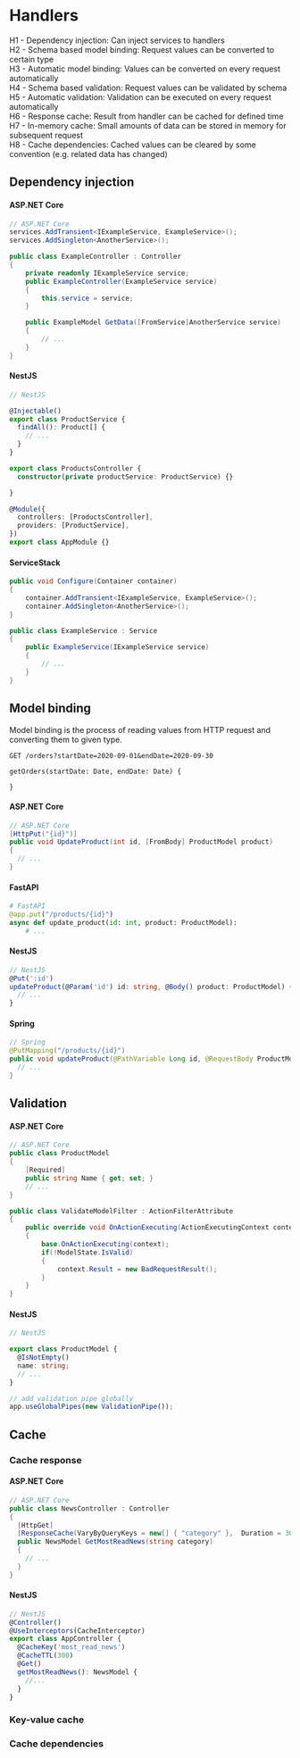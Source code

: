 # Handlers
H1 - Dependency injection: Can inject services to handlers  
H2 - Schema based model binding: Request values can be converted to certain type  
H3 - Automatic model binding: Values can be converted on every request automatically  
H4 - Schema based validation: Request values can be validated by schema  
H5 - Automatic validation: Validation can be executed on every request automatically  
H6 - Response cache: Result from handler can be cached for defined time  
H7 - In-memory cache: Small amounts of data can be stored in memory for subsequent request  
H8 - Cache dependencies: Cached values can be cleared by some convention (e.g. related data has changed)

## Dependency injection

#### ASP.NET Core
``` csharp
// ASP.NET Core
services.AddTransient<IExampleService, ExampleService>();
services.AddSingleton<AnotherService>();

public class ExampleController : Controller 
{
    private readonly IExampleService service;
    public ExampleController(ExampleService service)
    {
        this.service = service;
    }

    public ExampleModel GetData([FromService]AnotherService service)
    {
        // ...
    }
}
```

#### NestJS
``` ts
// NestJS

@Injectable()
export class ProductService {
  findAll(): Product[] {
    // ...
  }
}

export class ProductsController {
  constructor(private productService: ProductService) {}

}

@Module({
  controllers: [ProductsController],
  providers: [ProductService],
})
export class AppModule {}
```

#### ServiceStack
``` csharp
public void Configure(Container container)
{
    container.AddTransient<IExampleService, ExampleService>();
    container.AddSingleton<AnotherService>();
}

public class ExampleService : Service
{
    public ExampleService(IExampleService service)
    {
        // ...
    }
}
```

## Model binding
Model binding is the process of reading values from HTTP request and converting them to given type.

```
GET /orders?startDate=2020-09-01&endDate=2020-09-30
```
```
getOrders(startDate: Date, endDate: Date) {

}
```

#### ASP.NET Core
``` csharp
// ASP.NET Core
[HttpPut("{id}")]
public void UpdateProduct(int id, [FromBody] ProductModel product)
{
  // ...
}
```

#### FastAPI
``` python
# FastAPI
@app.put("/products/{id}")
async def update_product(id: int, product: ProductModel):
    # ...
```

#### NestJS
```ts
// NestJS
@Put(':id')
updateProduct(@Param('id') id: string, @Body() product: ProductModel) {
  // ...
}
```

#### Spring
``` java
// Spring
@PutMapping("/products/{id}")
public void updateProduct(@PathVariable Long id, @RequestBody ProductModel product) {
  // ...
}
```

## Validation

#### ASP.NET Core
``` csharp
// ASP.NET Core
public class ProductModel
{
    [Required]
    public string Name { get; set; }
    // ...
}

public class ValidateModelFilter : ActionFilterAttribute
{
    public override void OnActionExecuting(ActionExecutingContext context)
    {
        base.OnActionExecuting(context);
        if(!ModelState.IsValid)
        {
            context.Result = new BadRequestResult();
        }
    }
}
```

#### NestJS
``` ts
// NestJS

export class ProductModel {
  @IsNotEmpty()
  name: string;
  // ...
}

// add validation pipe globally
app.useGlobalPipes(new ValidationPipe());
```

## Cache

### Cache response

#### ASP.NET Core
``` csharp
// ASP.NET Core
public class NewsController : Controller
{
  [HttpGet]
  [ResponseCache(VaryByQueryKeys = new[] { "category" },  Duration = 300)]
  public NewsModel GetMostReadNews(string category)
  {
    // ...
  }
}
```

#### NestJS
``` ts
// NestJS
@Controller()
@UseInterceptors(CacheInterceptor)
export class AppController {
  @CacheKey('most_read_news')
  @CacheTTL(300)
  @Get()
  getMostReadNews(): NewsModel {
    //...
  }
}
```

### Key-value cache

### Cache dependencies